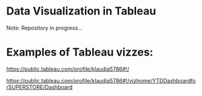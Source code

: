 # Data Visualization in Tableau
Note: Repository in progress...

# Examples of Tableau vizzes:
https://public.tableau.com/profile/klaudia5786#!/

<YtY analysis> https://public.tableau.com/profile/klaudia5786#!/vizhome/YTDDashboardforSUPERSTORE/Dashboard
